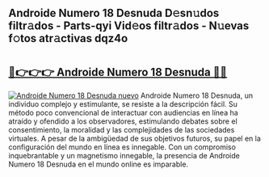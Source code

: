## Androide Numero 18 Desnuda D𝚎sn𝚞dos filtr𝚊dos - Parts-qyi Vid𝚎os filtr𝚊dos - N𝚞evas f𝚘tos atr𝚊ctivas dqz4o

# <h2><a href="http://mb5jaq.tromn.icu/?c=Androide+Numero+18+Desnuda">🔗👉👉👉 Androide Numero 18 Desnuda 🔗🔗</a></h2>

[![Androide Numero 18 Desnuda nuevo](https://i.imgur.com/pEAQMta.gif)](http://mb5jaq.tromn.icu/?c=Androide+Numero+18+Desnuda)
Androide Numero 18 Desnuda, un individuo complejo y estimulante, se resiste a la descripción fácil. Su método poco convencional de interactuar con audiencias en línea ha atraído y ofendido a los observadores, estimulando debates sobre el consentimiento, la moralidad y las complejidades de las sociedades virtuales. A pesar de la ambigüedad de sus objetivos futuros, su papel en la configuración del mundo en línea es innegable. Con un compromiso inquebrantable y un magnetismo innegable, la presencia de Androide Numero 18 Desnuda en el mundo online es imparable.
